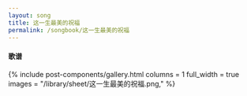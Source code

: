 ```yaml
---
layout: song
title: 这一生最美的祝福
permalink: /songbook/这一生最美的祝福
---
```


#### 歌谱

{% include post-components/gallery.html
    columns = 1
    full_width = true
    images = "/library/sheet/这一生最美的祝福.png,"
%}
